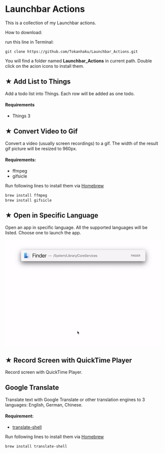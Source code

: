 

# Launchbar Actions

This is a collection of my Launchbar actions.

How to download:

run this line in Terminal:

```
git clone https://github.com/Tokanhaku/Launchbar_Actions.git
```

You will find a folder named **Launchbar_Actions** in current path. Double click on the acion icons to install them.

## <i class="far fa-check-square"></i> ★ Add List to Things


Add a todo list into Things. Each row will be added as one todo.

#### Requirements

- Things 3 

## <i class="far fa-file-video"></i> ★ Convert Video to Gif

Convert a video (usually screen recordings) to a gif. The width of the result gif picture will be resized to 960px.

#### Requirements:

- ffmpeg
- gifsicle

Run following lines to install them via [Homebrew](https://brew.sh)

```
brew install ffmpeg
brew install gifsicle
```

## <i class="fas fa-globe-americas"></i> ★ Open in Specific Language

Open an app in specific language. All the supported languages will be listed. Choose one to launch the app.

![](https://raw.githubusercontent.com/Tokanhaku/Launchbar_Actions/master/README_img/open_in_specific_language.gif)

## <i class="fas fa-video"></i> ★ Record Screen with QuickTime Player

Record screen with QuickTime Player.


## Google Translate

Translate text with Google Translate or other translation engines to 3 languages: English, German, Chinese. 

#### Requirement:

- [translate-shell](https://www.soimort.org/translate-shell/)

Run following lines to install them via [Homebrew](https://brew.sh)

```
brew install translate-shell
```




<link rel="stylesheet" href="https://use.fontawesome.com/releases/v5.1.0/css/all.css" integrity="sha384-lKuwvrZot6UHsBSfcMvOkWwlCMgc0TaWr+30HWe3a4ltaBwTZhyTEggF5tJv8tbt" crossorigin="anonymous">
